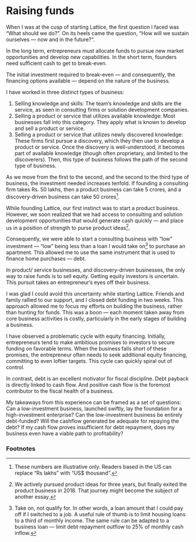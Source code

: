# Raising funds
When I was at the cusp of starting Lattice, the first question I faced was “What should we do?”. On its heels came the question, “How will we sustain ourselves — now and in the future?”.

In the long term, entrepreneurs must allocate funds to pursue new market opportunities and develop new capabilities. In the short term, founders need sufficient cash to get to break-even.

The initial investment required to break-even — and consequently, the financing options available — depend on the nature of the business.

I have worked in three distinct types of business:
1. Selling knowledge and skills: The team’s knowledge and skills are the service, as seen in consulting firms or solution development companies.
2. Selling a product or service that utilizes available knowledge: Most businesses fall into this category. They apply what is known to develop and sell a product or service.
3. Selling a product or service that utilizes newly discovered knowledge: These firms first pursue a discovery, which they then use to develop a product or service. Once the discovery is well-understood, it becomes part of available knowledge (though often proprietary, and limited to the discoverers). Then, this type of business follows the path of the second type of business.

As we move from the first to the second, and the second to the third type of business, the investment needed increases tenfold. If founding a consulting firm takes Rs. 50 lakhs, then a product business can take 5 crores, and a discovery-driven business can take 50 crores[^1].

While founding Lattice, our first instinct was to start a product business. However, we soon realized that we had access to consulting and solution development opportunities that would generate cash quickly — and place us in a position of strength to purse product ideas[^2]. 

Consequently, we were able to start a consulting business with “low” investment — “low” being less than a loan I would take on[^3] to purchase an apartment.  This allowed me to use the same instrument that is used to finance home purchases — debt.

In product/ service businesses, and discovery-driven businesses, the only way to raise funds is to sell equity. Getting equity investors is uncertain. This pursuit takes an entrepreneur’s eyes off their business.

I was glad I could avoid this uncertainty while starting Lattice. Friends and family rallied to our support, and I closed debt funding in two weeks. This approach allowed me to focus my efforts on building the business, rather than hunting for funds. This was a boon — each moment taken away from core business activities is costly, particularly in the early stages of building a business.

I have observed a problematic cycle with equity financing. Initially, entrepreneurs tend to make ambitious promises to investors to secure funding on favorable terms. When the business falls short of these promises, the entrepreneur often needs to seek additional equity financing, committing to even loftier targets. This cycle can quickly spiral out of control.

In contrast, debt is an excellent motivator for fiscal discipline. Debt payback is directly linked to cash flow. And positive cash flow is the foremost contributor to the fiscal health of a business.

My takeaways from this experience can be framed as a set of questions:
Can a low-investment business, launched swiftly, lay the foundation for a high-investment enterprise?
Can the low-investment business be entirely debt-funded? Will the cashflow  generated be adequate for repaying the debt?
If my cash flow proves insufficient for debt repayment, does my business even have a viable path to profitability?

### Footnotes
[^1]: These numbers are illustrative only. Readers based in the US can replace “Rs lakhs” with “US$ thousand”.
[^2]: We actively pursued product ideas for three years, but finally exited the product business in 2018. That journey might become the subject of another essay.
[^3]: Take on, not qualify for. In other words, a loan amount that I could pay off if I switched to a job. A useful rule of thumb is to limit housing loans to a third of monthly income. The same rule can be adapted to a business loan — limit debt repayment outflow to 25% of monthly cash inflow.  
